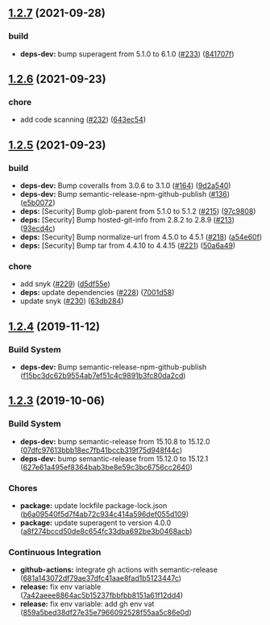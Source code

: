## [1.2.7](https://github.com/oleg-koval/koa-verto/compare/v1.2.6...v1.2.7) (2021-09-28)


### build

* **deps-dev:** bump superagent from 5.1.0 to 6.1.0 ([#233](https://github.com/oleg-koval/koa-verto/issues/233)) ([841707f](https://github.com/oleg-koval/koa-verto/commit/841707f042b4b146ff4221f5cb5910446f8a2601))

## [1.2.6](https://github.com/oleg-koval/koa-verto/compare/v1.2.5...v1.2.6) (2021-09-23)


### chore

* add code scanning ([#232](https://github.com/oleg-koval/koa-verto/issues/232)) ([643ec54](https://github.com/oleg-koval/koa-verto/commit/643ec54cfe87cf0afe7b22c7940a00e064a5150e))

## [1.2.5](https://github.com/oleg-koval/koa-verto/compare/v1.2.4...v1.2.5) (2021-09-23)


### build

* **deps-dev:** Bump coveralls from 3.0.6 to 3.1.0 ([#164](https://github.com/oleg-koval/koa-verto/issues/164)) ([9d2a540](https://github.com/oleg-koval/koa-verto/commit/9d2a54028511962fae71cc43f93966486b9d5c39))
* **deps-dev:** Bump semantic-release-npm-github-publish ([#136](https://github.com/oleg-koval/koa-verto/issues/136)) ([e5b0072](https://github.com/oleg-koval/koa-verto/commit/e5b0072c0ee31762a619abb13babb8bca98466e2))
* **deps:** [Security] Bump glob-parent from 5.1.0 to 5.1.2 ([#215](https://github.com/oleg-koval/koa-verto/issues/215)) ([97c9808](https://github.com/oleg-koval/koa-verto/commit/97c9808cf5d0d9e6af48352846880bc4391b95f3))
* **deps:** [Security] Bump hosted-git-info from 2.8.2 to 2.8.9 ([#213](https://github.com/oleg-koval/koa-verto/issues/213)) ([93ecd4c](https://github.com/oleg-koval/koa-verto/commit/93ecd4c573c25e589f6cd284c5bf1e6e9e1928d6))
* **deps:** [Security] Bump normalize-url from 4.5.0 to 4.5.1 ([#218](https://github.com/oleg-koval/koa-verto/issues/218)) ([a54e60f](https://github.com/oleg-koval/koa-verto/commit/a54e60f6424536eb3555a172f0ff5e7f717a0c9a))
* **deps:** [Security] Bump tar from 4.4.10 to 4.4.15 ([#221](https://github.com/oleg-koval/koa-verto/issues/221)) ([50a6a49](https://github.com/oleg-koval/koa-verto/commit/50a6a49c5039b675d9b2c884fb660051e1fc0fd1))


### chore

* add snyk ([#229](https://github.com/oleg-koval/koa-verto/issues/229)) ([d5df55e](https://github.com/oleg-koval/koa-verto/commit/d5df55e172c914c892875276b26c41bfde789594))
* **deps:** update dependencies ([#228](https://github.com/oleg-koval/koa-verto/issues/228)) ([7001d58](https://github.com/oleg-koval/koa-verto/commit/7001d58e799cfa550cd6c788e74663effeb531e8))
* update snyk ([#230](https://github.com/oleg-koval/koa-verto/issues/230)) ([63db284](https://github.com/oleg-koval/koa-verto/commit/63db284d6a89c401232f1b6f79b4ede814988b4d))

## [1.2.4](https://github.com/oleg-koval/koa-verto/compare/v1.2.3...v1.2.4) (2019-11-12)


### Build System

* **deps-dev:** Bump semantic-release-npm-github-publish ([f15bc3dc62b9554ab7ef51c4c9891b3fc80da2cd](https://github.com/oleg-koval/koa-verto/commit/f15bc3dc62b9554ab7ef51c4c9891b3fc80da2cd))

## [1.2.3](https://github.com/oleg-koval/koa-verto/compare/v1.2.2...v1.2.3) (2019-10-06)


### Build System

* **deps-dev:** bump semantic-release from 15.10.8 to 15.12.0 ([07dfc97613bbb18ec7fb41bccb319f75d948f44c](https://github.com/oleg-koval/koa-verto/commit/07dfc97613bbb18ec7fb41bccb319f75d948f44c))
* **deps-dev:** bump semantic-release from 15.12.0 to 15.12.1 ([627e61a495ef8364bab3be8e59c3bc6756cc2640](https://github.com/oleg-koval/koa-verto/commit/627e61a495ef8364bab3be8e59c3bc6756cc2640))


### Chores

* **package:** update lockfile package-lock.json ([b6a09540f5d7f4ab72c934c414a596def055d109](https://github.com/oleg-koval/koa-verto/commit/b6a09540f5d7f4ab72c934c414a596def055d109))
* **package:** update superagent to version 4.0.0 ([a8f274bccd50de8c654fc33dba692be3b0468acb](https://github.com/oleg-koval/koa-verto/commit/a8f274bccd50de8c654fc33dba692be3b0468acb))


### Continuous Integration

* **github-actions:** integrate gh actions with semantic-release ([681a143072df79ae37dfc41aae8fad1b5123447c](https://github.com/oleg-koval/koa-verto/commit/681a143072df79ae37dfc41aae8fad1b5123447c))
* **release:** fix env variable ([7a42aeee8864ac5b15237fbbfbb8151a61f12dd4](https://github.com/oleg-koval/koa-verto/commit/7a42aeee8864ac5b15237fbbfbb8151a61f12dd4))
* **release:** fix env variable: add gh env vat ([859a5bed38df27e35e7966092528f55aa5c86e0d](https://github.com/oleg-koval/koa-verto/commit/859a5bed38df27e35e7966092528f55aa5c86e0d))
